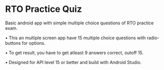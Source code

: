 # RTO Practice Quiz

Basic android app with simple multiple choice questions of RTO practice exam.

•	This an multiple screen app have 15 multiple choice questions with radio-buttons for options.

• To get result, you have to get atleast 9 answers correct, outoff 15.

•	Designed for API level 15 or better and build with Android Studio.
